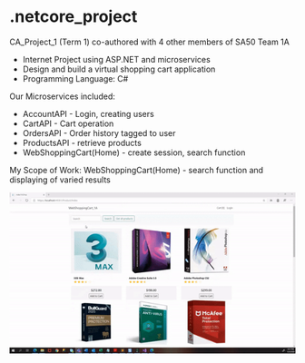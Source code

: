 # .netcore_project

CA_Project_1 (Term 1) co-authored with 4 other members of SA50 Team 1A
- Internet Project using ASP.NET and microservices
- Design and build a virtual shopping cart application
- Programming Language: C#

Our Microservices included:
 - AccountAPI - Login, creating users
 - CartAPI - Cart operation
 - OrdersAPI - Order history tagged to user
 - ProductsAPI - retrieve products
 - WebShoppingCart(Home) - create session, search function 
 
My Scope of Work: WebShoppingCart(Home) - search function and displaying of varied results

![](/WebShoppingCart_1A/demo%20-search.gif)
